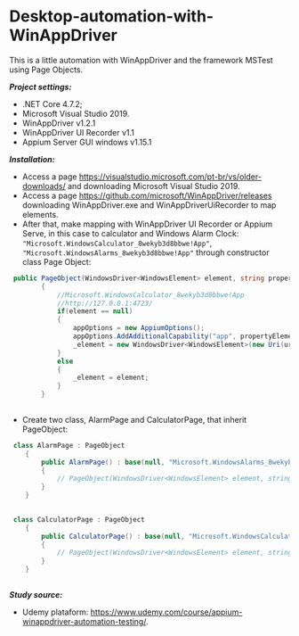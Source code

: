 # Desktop-automation-with-WinAppDriver
This is a little automation with WinAppDriver and the framework MSTest using Page Objects.

***Project settings:***
- .NET Core 4.7.2;
- Microsoft Visual Studio 2019.
- WinAppDriver v1.2.1
- WinAppDriver UI Recorder v1.1
- Appium Server GUI windows v1.15.1

***Installation:***
- Access a page https://visualstudio.microsoft.com/pt-br/vs/older-downloads/ and downloading Microsoft Visual Studio 2019.
- Access a page https://github.com/microsoft/WinAppDriver/releases downloading WinAppDriver.exe and WinAppDriverUiRecorder to map elements.
- After that, make mapping with WinAppDriver UI Recorder or Appium Serve, in this case to calculator and Windows Alarm Clock: ``` "Microsoft.WindowsCalculator_8wekyb3d8bbwe!App" ```, ``` "Microsoft.WindowsAlarms_8wekyb3d8bbwe!App" ``` through constructor class Page Object:
```C#
 public PageObject(WindowsDriver<WindowsElement> element, string propertyElement, string uriDriver)
        {
            //Microsoft.WindowsCalculator_8wekyb3d8bbwe!App
            //http://127.0.0.1:4723/
            if(element == null)
            {
                appOptions = new AppiumOptions();
                appOptions.AddAdditionalCapability("app", propertyElement);
                _element = new WindowsDriver<WindowsElement>(new Uri(uriDriver), appOptions);
            }
            else
            {
                _element = element;
            } 
        }
        
```
- Create two class, AlarmPage and CalculatorPage, that inherit PageObject:

```C#
 class AlarmPage : PageObject
    {
        public AlarmPage() : base(null, "Microsoft.WindowsAlarms_8wekyb3d8bbwe!App", "http://127.0.0.1:4723/")
        {
            // PageObject(WindowsDriver<WindowsElement> element, string propertyElement, string uriDriver)
        }
    }
        
```

```C#
 class CalculatorPage : PageObject
    {
        public CalculatorPage() : base(null, "Microsoft.WindowsCalculator_8wekyb3d8bbwe!App", "http://127.0.0.1:4723/")
        {
            // PageObject(WindowsDriver<WindowsElement> element, string propertyElement, string uriDriver)
        }
    }
        
```

***Study source:***
- Udemy plataform: https://www.udemy.com/course/appium-winappdriver-automation-testing/.

